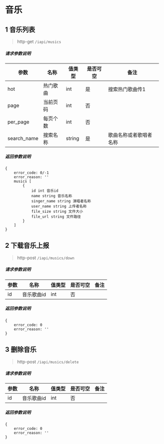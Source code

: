 # 音乐

## 1 音乐列表

> http-get ```/iapi/musics```

##### 请求参数说明
|参数|名称|值类型|是否可空|备注|
|---|---|---|---|---|
|hot|热门歌曲|int|是|搜索热门歌曲传1|
|page|当前页码|int|否||
|per_page|每页个数|int|否||
|search_name|搜索名称|string|是|歌曲名称或者歌唱者名称

##### 返回参数说明
````
{ 
    error_code: 0/-1
    error_reason: ''
    musics [
        {
            id int 音乐id
            name string 音乐名称
            singer_name string 演唱者名称
            user_name string 上传者名称
            file_size string 文件大小
            file_url string 文件路径
        }
    ]
} 
````

## 2 下载音乐上报

> http-post ```/iapi/musics/down```

##### 请求参数说明
|参数|名称|值类型|是否可空|备注|
|---|---|---|---|---|
|id|音乐歌曲id|int|否|||

##### 返回参数说明
````
{ 
    error_code: 0
    error_reason: ''
} 
````

## 3 删除音乐

> http-post ```/iapi/musics/delete```

##### 请求参数说明
|参数|名称|值类型|是否可空|备注|
|---|---|---|---|---|
|id|音乐歌曲id|int|否|||

##### 返回参数说明
````
{ 
    error_code: 0
    error_reason: ''
} 
````
